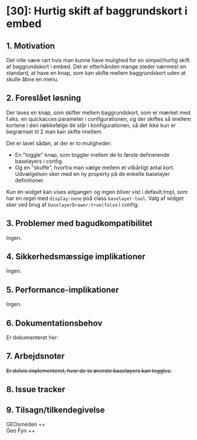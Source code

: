 # [30]: Hurtig skift af baggrundskort i embed

## 1. Motivation

Det ville være rart hvis man kunne have mulighed for en simpel/hurtig skift af baggrundskort i embed. Det er efterhånden mange steder nærmest en standard, at have en knap, som kan skifte mellem baggrundskort uden at skulle åbne en menu. 

## 2. Foreslået løsning

Der laves en knap, som skifter mellem baggrundskort, som er mærket med f.eks. en quickacces parameter i configurationen, og der skiftes så imellem kortene i den rækkefølge de står i konfigurationen, så det ikke kun er begrænset til 2 man kan skifte imellem.

Det er lavet sådan, at der er to muligheder:
- En "toggle" knap, som toggler mellem de to første definerende baselayers i config.
- Og en "skuffe", hvorfra man vælge mellem et vilkårligt antal kort. Udvælgelsen sker med en ny property på de enkelte baselayer definitioner.

Kun én widget kan vises adgangen og ingen bliver vist i default.tmpl, som har en regel med `display:none` poå class `baselayer-tool`. Valg af widget sker ved brug af `baselayerDrawer:true|false` i config.

## 3. Problemer med bagudkompatibilitet
Ingen.

## 4. Sikkerhedsmæssige implikationer
Ingen.

## 5. Performance-implikationer
Ingen.

## 6. Dokumentationsbehov
Er dokumenteret her: 

## 7. Arbejdsnoter
<del>Er delvis implementeret, hvor de to øverste baselayers kan toggles.</del>

## 8. Issue tracker  

## 9. Tilsagn/tilkendegivelse
GEOsmeden ++    
Geo Fyn ++
